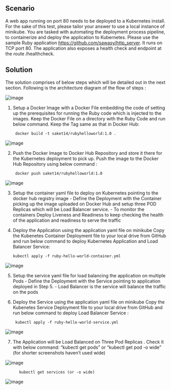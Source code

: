 Scenario
---

A web app running on port 80 needs to be deployed to a Kubernetes install. For the sake of this test, please tailor your answer to use a local instance of minikube. You are tasked with automating the deployment process pipeline, to containerize and deploy the application to Kubernetes. Please use the sample Ruby application https://github.com/sawasy/http_server. It runs on TCP port 80. The application also exposes a health check and endpoint at the route /healthcheck.

Solution
----

The solution comprises of below steps which will be detailed out in the next section. Following is the architecture diagram of the flow of steps :

![image](https://user-images.githubusercontent.com/68593337/120642718-ddc6e180-c492-11eb-896d-afd58db069c4.png)

1) Setup a Docker Image with a Docker File embedding the code of setting up the prerequisites for running the Ruby code which is injected to the images. Keep the Docker File on a directory with the Ruby Code and run below command. Keep the Tag same as that in Docker Hub:

        docker build -t saket14/rubyhelloworld:1.0 .
    
![image](https://user-images.githubusercontent.com/68593337/120638631-fd0f4000-c48d-11eb-85fe-bd916769e7fb.png)

2) Push the Docker Image to Docker Hub Repository and store it there for the Kubernetes deployment to pick up. Push the image to the Docker Hub Repository using below command :

        docker push saket14/rubyhelloworld:1.0
    
![image](https://user-images.githubusercontent.com/68593337/120638697-144e2d80-c48e-11eb-8003-ed13ff93a58f.png)

3) Setup the container yaml file to deploy on Kubernetes pointing to the docker hub registry image - Define the Deployment with the Container picking up the image uploaded on Docker Hub and setup three POD Replicas which will be Load Balancer service. - To monitor the containers Deploy Liveness and Readiness to keep checking the health of the application and readiness to serve the traffic

4) Deploy the Application using the application yaml file on minikube Copy the Kubenetes Container Deployment file to your local drive from GitHub and run below command to deploy Kubernetes Application and Load Balancer Service:

       kubectl apply -f ruby-hello-world-container.yml
![image](https://user-images.githubusercontent.com/68593337/120640257-e10c9e00-c48f-11eb-8084-02ae353cf7ad.png)

5) Setup the service yaml file for load balancing the application on multiple Pods - Define the Deployment with the Service pointing to application deployed in Step 5. - Load Balancer is the service will balance the traffic on the pods

6) Deploy the Service using the application yaml file on minikube Copy the Kubenetes Service Deployment file to your local drive from GitHub and run below command to deploy Load Balancer Service :

        kubectl apply -f ruby-hello-world-service.yml
        
 ![image](https://user-images.githubusercontent.com/68593337/120641813-b885a380-c491-11eb-9105-8d3d59bf3b62.png)

7) The Application will be Load Balanced on Three Pod Replicas . Check it with below command: “kubectl get pods” or “kubectl get pod -o wide” (for shorter screenshots haven’t used wide)

![image](https://user-images.githubusercontent.com/68593337/120642165-2af68380-c492-11eb-950c-8a9cbd2e43f6.png)

          kubectl get services (or -o wide)

![image](https://user-images.githubusercontent.com/68593337/120642208-3ba6f980-c492-11eb-8d67-f9f73ed439e3.png)

